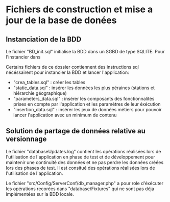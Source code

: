 # Fichiers de construction et mise a jour de la base de donées

## Instanciation de la BDD
Le fichier "BD_init.sql" initialise la BDD dans un SGBD de type SQLITE.
Pour l'instancier dans 

Certains fichiers de ce dossier contiennent des instructions sql nécéssairent pour instancier la BDD et lancer l'application:
- "crea_tables.sql" : créer les tables
- "static_data.sql" : insérer les données les plus péraines (stations et hiérarchie géographique)
- "parameters_data.sql" : insérer les composants des fonctionnalités prises en compte par l'application et les paramètres de leur éxécution
- "insertion_data.sql" : insérer les jeux de données métiers pour pouvoir lancer l'application avec un minimum de contenu

## Solution de partage de données relative au versionnage
Le fichier "databaseUpdates.log" contient les opérations réalisées lors de l'utilisation de l'application en phase de test et de développement pour maintenir une continuité des données et ne pas perdre les données créées lors des phases de test.
Il est consitué des opérations réalisées lors de l'utilisation de l'application.

Le fichier "src/Config/ServerConf/db_manager.php" a pour role d'éxécuter les opérations recorées dans "database/Fixtures" qui ne sont pas déja implémentées sur la BDD locale.